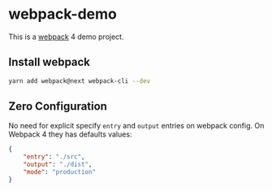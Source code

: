 # webpack-demo

This is a [webpack](https://webpack.js.org/) 4 demo project.

## Install webpack

```bash
yarn add webpack@next webpack-cli --dev
```

## Zero Configuration

No need for explicit specify `entry` and `output` entries on webpack config.
On Webpack 4 they has defaults values:

```json
{
    "entry": "./src",
    "output": "./dist",
    "mode": "production"
}
```
